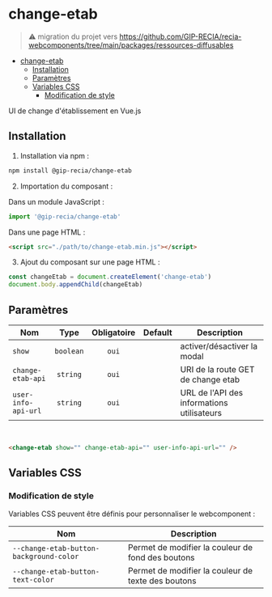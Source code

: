 # change-etab

> ⚠️ migration du projet vers https://github.com/GIP-RECIA/recia-webcomponents/tree/main/packages/ressources-diffusables

- [change-etab](#change-etab)
  - [Installation](#installation)
  - [Paramètres](#paramètres)
  - [Variables CSS](#variables-css)
    - [Modification de style](#modification-de-style)

UI de change d'établissement en Vue.js

## Installation

1. Installation via npm :

```sh
npm install @gip-recia/change-etab
```

2. Importation du composant :

Dans un module JavaScript :

```js
import '@gip-recia/change-etab'
```

Dans une page HTML :

```html
<script src="./path/to/change-etab.min.js"></script>
```

3. Ajout du composant sur une page HTML :

```js
const changeEtab = document.createElement('change-etab')
document.body.appendChild(changeEtab)
```

## Paramètres

| Nom                 |   Type    | Obligatoire | Default | Description                                |
| ------------------- | :-------: | :---------: | :-----: | ------------------------------------------ |
| `show`              | `boolean` |    `oui`    |         | activer/désactiver la modal                |
| `change-etab-api`   | `string`  |    `oui`    |         | URI de la route GET de change etab         |
| `user-info-api-url` | `string`  |    `oui`    |         | URL de l'API des informations utilisateurs |

<br/>

```html
<change-etab show="" change-etab-api="" user-info-api-url="" />
```

## Variables CSS

### Modification de style

Variables CSS peuvent être définis pour personnaliser le webcomponent :

| Nom                                     | Description                                        |
| --------------------------------------- | -------------------------------------------------- |
| `--change-etab-button-background-color` | Permet de modifier la couleur de fond des boutons  |
| `--change-etab-button-text-color`       | Permet de modifier la couleur de texte des boutons |
